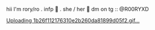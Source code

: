 hii I'm rory/ro . infp 🎀 . she / her 🖤
      dm on tg  :: @R00RYXD

[Uploading 1b26f112176310e2b260da81899d05f2.gif…]()
